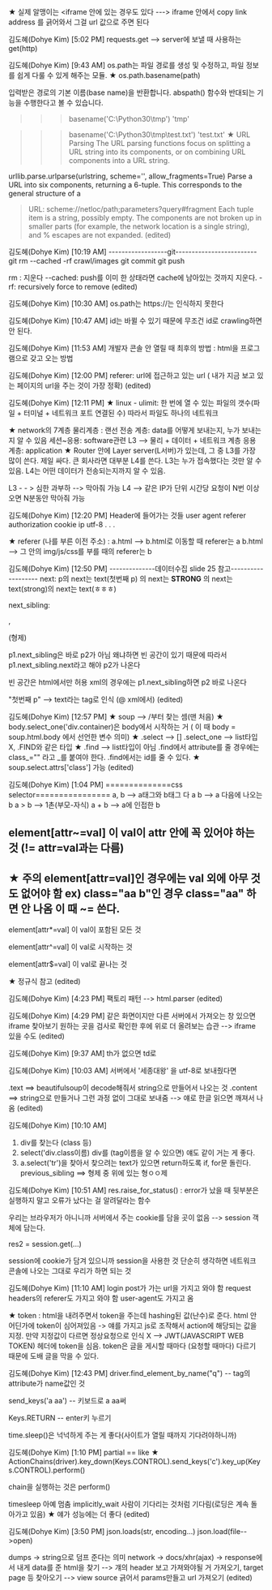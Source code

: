 ★ 실제 알맹이는 <iframe 안에 있는 경우도 있다
---> iframe 안에서 copy link address 를 긁어와서 그걸 url 값으로 주면 된다

김도혜(Dohye Kim) [5:02 PM]
requests.get --> server에 보낼 때 사용하는 get(http)

김도혜(Dohye Kim) [9:43 AM]
os.path는 파일 경로를 생성 및 수정하고, 파일 정보를 쉽게 다룰 수 있게 해주는 모듈.
★ os.path.basename(path)

입력받은 경로의 기본 이름(base name)을 반환합니다. abspath() 함수와 반대되는 기능을 수행한다고 볼 수 있습니다.

>>>basename('C:\\Python30\\tmp')
'tmp'

>>> basename('C:\\Python30\\tmp\\test.txt')
'test.txt'
★ URL Parsing
The URL parsing functions focus on splitting a URL string into its components, or on combining URL components into a URL string.

urllib.parse.urlparse(urlstring, scheme='', allow_fragments=True)
Parse a URL into six components, returning a 6-tuple. This corresponds to the general structure of a


> URL: scheme://netloc/path;parameters?query#fragment
Each tuple item is a string, possibly empty. The components are not broken up in smaller parts 
(for example, the network location is a single string), and % escapes are not expanded. (edited) 

김도혜(Dohye Kim) [10:19 AM]
------------------git-------------------------
git rm --cached -rf crawl/images
git commit
git push

rm : 지운다
--cached: push를 이미 한 상태라면 cache에 남아있는 것까지 지운다.
-rf: recursively force to remove (edited) 

김도혜(Dohye Kim) [10:30 AM]
os.path는 https://는 인식하지 못한다

김도혜(Dohye Kim) [10:47 AM]
id는 바뀔 수 있기 때문에 무조건 id로 crawling하면 안 된다.

김도혜(Dohye Kim) [11:53 AM]
개발자 콘솔 안 열릴 때
최후의 방법 :
html을 프로그램으로 갖고 오는 방법

김도혜(Dohye Kim) [12:00 PM]
referer: url에 접근하고 있는 url ( 내가 지금 보고 있는 페이지의 url을 주는 것이 가장 정확) (edited) 

김도혜(Dohye Kim) [12:11 PM]
★ linux - ulimit: 한 번에 열 수 있는 파일의 갯수(파일 + 터미널 + 네트워크 포트 연결된 수)
따라서 파일도 하나의 네트워크

★ network의 7계층
물리계층 : 랜선
전송 계층: data를 어떻게 보내는지, 누가 보내는지 알 수 있음
세션~응용: software관련
L3 --> 물리 + 데이터 + 네트워크 계층
응용 계층: application
★ Router 안에 Layer server(L서버)가 있는데,
그 중 L3를 가장 많이 쓴다. 제일 싸다. 큰 회사라면 대부분 L4를 쓴다. L3는 누가 접속했다는 것만 알 수 있음.
L4는 어떤 데이터가 전송되는지까지 알 수 있음.

L3 - - > 심한 과부하 --> 막아줘 가능
L4 --> 같은 IP가 단위 시간당 요청이 N번 이상 오면 N분동안 막아줘 가능

김도혜(Dohye Kim) [12:20 PM]
Header에 들어가는 것들
user agent
referer
authorization
cookie
ip
utf-8
.
.
.

★ referer (나를 부른 이전 주소) :
a.html --> b.html로 이동할 때 referer는 a
b.html --> 그 안의 img/js/css를 부를 때의 referer는 b

김도혜(Dohye Kim) [12:50 PM]
--------------데이터수집 slide 25 참고-------------------
next: p의 next는 text(첫번째 p) 의 next는 <b>STRONG</b> 의 next는 text(strong)의 next는 text(ㅎㅎㅎ)

next_sibling: <p>, <div> (형제)

p1.next_sibling은 바로 p2가 아님
왜냐하면 빈 공간이 있기 때문에
따라서 p1.next_sibling.next라고 해야 p2가 나온다

빈 공간은 html에서만 허용
xml의 경우에는 p1.next_sibling하면 p2 바로 나온다

"첫번째 p" --> text라는 tag로 인식 (@  xml에서) (edited) 

김도혜(Dohye Kim) [12:57 PM]
★ soup --> /부터 찾는 셈(맨 처음)
★ body.select_one('div.container)은 body에서 시작하는 거 ( 이 때 body = soup.html.body 에서 선언한 변수 의미)
★ .select --> []
.select_one --> list타입 X, .FIND와 같은 타입
★ .find --> list타입이 아님
.find에서 attribute를 줄 경우에는 class_="" 라고 _를 붙여야 한다.
.find에서는 id를 줄 수 있다.
★ soup.select.attrs['class'] 가능 (edited) 

김도혜(Dohye Kim) [1:04 PM]
==============css selector================
a, b --> a태그와 b태그 다
a b --> a 다음에 나오는 b
a > b --> 1촌(부모-자식)
a + b --> a에 인접한 b

element[attr~=val] 이 val이 attr 안에 꼭 있어야 하는 것 (!= attr=val과는 다름)
-------------------------------------------------------------
★ 주의
element[attr=val]인 경우에는 val 외에 아무 것도 없어야 함
ex) class="aa b"인 경우 class="aa" 하면 안 나옴
이 때 ~= 쓴다.
-------------------------------------------------------------
element[attr*=val] 이 val이 포함된 모든 것

element[attr^=val] 이 val로 시작하는 것

element[attr$=val] 이 val로 끝나는 것

★ 정규식 참고 (edited) 

김도혜(Dohye Kim) [4:23 PM]
팩토리 패턴 --> html.parser (edited) 

김도혜(Dohye Kim) [4:29 PM]
같은 화면이지만 다른 서버에서 가져오는 창 있으면 iframe 찾아보기
원하는 곳을 검사로 확인한 후에 위로 더 올려보는 습관 --> iframe 있을 수도 (edited) 

김도혜(Dohye Kim) [9:37 AM]
th가 없으면 td로

김도혜(Dohye Kim) [10:03 AM]
서버에서 '세종대왕' 을 utf-8로 보내줬다면

.text ==> beautifulsoup이 decode해줘서 string으로 만들어서 나오는 것
.content ==> string으로 만들거나 그런 과정 없이 그대로 보내줌 -->  얘로 한글 읽으면 깨져서 나옴 (edited) 

김도혜(Dohye Kim) [10:10 AM]
1. div를 찾는다 (class 등)
2. select('div.class이름)
div를 (tag이름을 알 수 있으면) 얘도 같이 거는 게 좋다.
3. a.select('tr')을 찾아서 찾으려는 text가 있으면 return하도록 if, for문 돌린다.
previous_sibling ==> 형제 중 위에 있는 형ㅇㅇ제

김도혜(Dohye Kim) [10:51 AM]
res.raise_for_status()
:
error가 났을 때 뒷부분은 실행하지 말고 오류가 났다는 걸 알려달라는 함수

우리는 브라우저가 아니니까 서버에서 주는 cookie를 담을 곳이 없음 --> session 객체에 담는다.

res2 = session.get(...)

session에 cookie가 담겨 있으니까 session을 사용한 것
단순히 생각하면 네트워크 콘솔에 나오는 그대로 우리가 하면 되는 것

김도혜(Dohye Kim) [11:10 AM]
login post가 가는 url을 가지고 와야 함
request headers의 referer도 가지고 와야 함
                                user-agent도 가지고 옴


★ token : html을 내려주면서 token을 주는데 hashing된 값(난수)로 준다.
html 안 어딘가에 token이 심어져있음 -> 얘를 가지고 js로 조작해서 action에 해당되는 값을 지정. 
만약 지정값이 다르면 정상요청으로 인식 X --> JWT(JAVASCRIPT WEB TOKEN) 헤더에 token을 심음. 
token은 글을 게시할 때마다 (요청할 때마다) 다르기 때문에 도배 글을 막을 수 있다.

김도혜(Dohye Kim) [12:43 PM]
driver.find_element_by_name("q")
-- tag의 attribute가 name값인 것

send_keys('a aa')
-- 키보드로 a aa써

Keys.RETURN
-- enter키 누르기

time.sleep()은 넉넉하게 주는 게 좋다(사이트가 열릴 때까지 기다려야하니까)

김도혜(Dohye Kim) [1:10 PM]
partial == like
★   ActionChains(driver).key_down(Keys.CONTROL).send_keys('c').key_up(Keys.CONTROL).perform()

chain을 실행하는 것은 perform()

timesleep 아예 멈춤
implicitly_wait 사람이 기다리는 것처럼 기다림(로딩은 계속 돌아가고 있음) ★ 얘가 성능에는 더 좋다 (edited) 

김도혜(Dohye Kim) [3:50 PM]
json.loads(str, encoding...)
json.load(file-->open)

dumps -> string으로 덤프 준다는 의미
network -> docs/xhr(ajax) -> response에서 내게 data를 준 html을 찾기 --> 
걔의 header 보고 가져와야될 거 가져오기, target page 등 찾아오기 --> view source 긁어서 params만들고 url 가져오기 (edited) 

